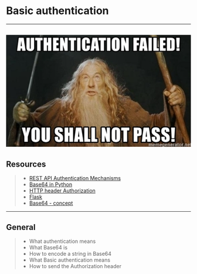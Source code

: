 # Basic authentication
---
![auth](auth.png)
---
## Resources
> * [REST API Authentication Mechanisms](https://intranet.alxswe.com/rltoken/ssg5umgsMk5jKM8WRHk2Ug)
> * [Base64 in Python](https://intranet.alxswe.com/rltoken/RpaPRyKx1rdHgRSUyuPfeg)
> * [HTTP header Authorization](https://intranet.alxswe.com/rltoken/WlARq8tQPUGQq5VphLKM4w)
> * [Flask](https://intranet.alxswe.com/rltoken/HG5WXgSja5kMa29fbMd9Aw)
> * [Base64 - concept](https://intranet.alxswe.com/rltoken/br6Rp4iMaOce6EAC-JQnOw)
---
## General
> * What authentication means
> * What Base64 is
> * How to encode a string in Base64
> * What Basic authentication means
> * How to send the Authorization header
